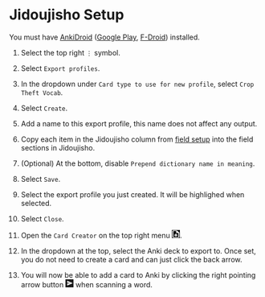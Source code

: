 # Jidoujisho Setup

You must have [AnkiDroid](https://github.com/ankidroid/Anki-Android/releases/latest) ([Google Play](https://play.google.com/store/apps/details?id=com.ichi2.anki), [F-Droid](https://f-droid.org/packages/com.ichi2.anki/)) installed.

1. Select the top right `⋮` symbol.

2. Select `Export profiles`.

3. In the dropdown under `Card type to use for new profile`, select `Crop Theft Vocab`.

4. Select `Create`.

5. Add a name to this export profile, this name does not affect any output.

6. Copy each item in the Jidoujisho column from [field setup](../../README.md#field-setup) into the field sections in Jidoujisho.

7. (Optional) At the bottom, disable `Prepend dictionary name in meaning`.

8. Select `Save`.

9. Select the export profile you just created. It will be highlighed when selected.

10. Select `Close`.

11. Open the `Card Creator` on the top right menu <img width="16" height="16" src="../images/jidoujisho_card_creator_button.png"/>.

12. In the dropdown at the top, select the Anki deck to export to. Once set, you do not need to create a card and can just click the back arrow.

13. You will now be able to add a card to Anki by clicking the right pointing arrow button ![](../images/jidoujisho_add_button.png) when scanning a word.
